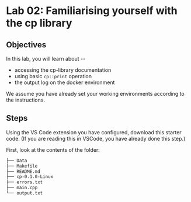 # Lab 02: Familiarising yourself with the cp library

## Objectives

In this lab, you will learn about --

* accessing the cp-library documentation
* using basic `cp::print` operation
* the output log on the docker environment

We assume you have already set your working environments according to the  instructions.

## Steps

Using the VS Code extension you have configured, download this starter code. (If you are reading this in VSCode, you have already done this step.)

First, look at the contents of the folder:

   ```sh
   ├── Data
   ├── Makefile
   ├── README.md
   ├── cp-0.1.0-Linux
   ├── errors.txt
   ├── main.cpp
   └── output.txt
   ```
